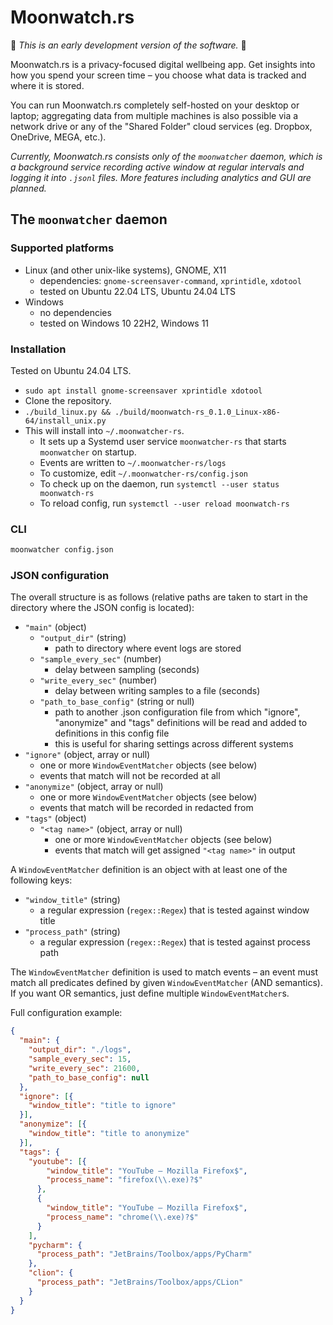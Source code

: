 # Moonwatch.rs

🚧 _This is an early development version of the software._ 🚧

Moonwatch.rs is a privacy-focused digital wellbeing app. Get insights into how you
spend your screen time – you choose what data is tracked and where it is stored.

You can run Moonwatch.rs completely self-hosted on your desktop or laptop;
aggregating data from multiple machines is also possible via a network drive or
any of the "Shared Folder" cloud services (eg. Dropbox, OneDrive, MEGA, etc.).

_Currently, Moonwatch.rs consists only of the `moonwatcher` daemon, which is a 
background service recording active window at regular intervals and logging it
into `.jsonl` files. More features including analytics and GUI are planned._

## The `moonwatcher` daemon

### Supported platforms

- Linux (and other unix-like systems), GNOME, X11
  - dependencies: `gnome-screensaver-command`, `xprintidle`, `xdotool`
  - tested on Ubuntu 22.04 LTS, Ubuntu 24.04 LTS
- Windows
  - no dependencies
  - tested on Windows 10 22H2, Windows 11

### Installation

Tested on Ubuntu 24.04 LTS.

- `sudo apt install gnome-screensaver xprintidle xdotool`
- Clone the repository.
- `./build_linux.py && ./build/moonwatch-rs_0.1.0_Linux-x86-64/install_unix.py`
- This will install into `~/.moonwatcher-rs`.
  - It sets up a Systemd user service `moonwatcher-rs` that starts `moonwatcher` on startup.
  - Events are written to `~/.moonwatcher-rs/logs`
  - To customize, edit `~/.moonwatcher-rs/config.json`
  - To check up on the daemon, run `systemctl --user status moonwatch-rs`
  - To reload config, run `systemctl --user reload moonwatch-rs`

### CLI

```sh
moonwatcher config.json
```

### JSON configuration

The overall structure is as follows (relative paths are taken to start in the directory where the JSON config is located):

- `"main"` (object)
  - `"output_dir"` (string)
    - path to directory where event logs are stored
  - `"sample_every_sec"` (number)
    - delay between sampling (seconds)
  - `"write_every_sec"` (number)
    - delay between writing samples to a file (seconds)
  - `"path_to_base_config"` (string or null)
    - path to another .json configuration file from which "ignore", "anonymize" and "tags" definitions will be read and added to definitions in this config file
    - this is useful for sharing settings across different systems
- `"ignore"` (object, array or null)
  - one or more `WindowEventMatcher` objects (see below)
  - events that match will not be recorded at all
- `"anonymize"` (object, array or null)
  - one or more `WindowEventMatcher` objects (see below)
  - events that match will be recorded in redacted from
- `"tags"` (object)
  - `"<tag name>"` (object, array or null)
    - one or more `WindowEventMatcher` objects (see below)
    - events that match will get assigned `"<tag name>"` in output

A `WindowEventMatcher` definition is an object with at least one of the following keys:

- `"window_title"` (string)
  - a regular expression (`regex::Regex`) that is tested against window title
- `"process_path"` (string)
  - a regular expression (`regex::Regex`) that is tested against process path

The `WindowEventMatcher` definition is used to match events – an event must match
all predicates defined by given `WindowEventMatcher` (AND semantics). If you want
OR semantics, just define multiple `WindowEventMatcher`s.

Full configuration example:

```json
{
  "main": {
    "output_dir": "./logs",
    "sample_every_sec": 15,
    "write_every_sec": 21600,
    "path_to_base_config": null
  },
  "ignore": [{
    "window_title": "title to ignore"
  }],
  "anonymize": [{
    "window_title": "title to anonymize"
  }],
  "tags": {
    "youtube": [{
        "window_title": "YouTube — Mozilla Firefox$",
        "process_name": "firefox(\\.exe)?$"
      },
      {
        "window_title": "YouTube — Mozilla Firefox$",
        "process_name": "chrome(\\.exe)?$"
      }
    ],
    "pycharm": {
      "process_path": "JetBrains/Toolbox/apps/PyCharm"
    },
    "clion": {
      "process_path": "JetBrains/Toolbox/apps/CLion"
    }
  }
}
```
